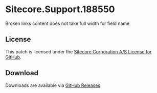 # Sitecore.Support.188550
Broken links content does not take full width for field name

## License  
This patch is licensed under the [Sitecore Corporation A/S License for GitHub](https://github.com/sitecoresupport/Sitecore.Support.188550/blob/master/LICENSE).  

## Download  
Downloads are available via [GitHub Releases](https://github.com/sitecoresupport/Sitecore.Support.188550/releases).  
